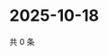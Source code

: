 # 2025-10-18

共 0 条

<!-- BEGIN ZHIHUQUESTIONS -->
<!-- 最后更新时间 Sat Oct 18 2025 20:19:33 GMT+0800 (China Standard Time) -->

<!-- END ZHIHUQUESTIONS -->
